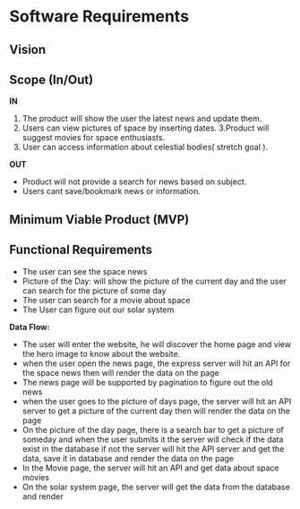 # Software Requirements

## Vision



## Scope (In/Out)
**IN** 
1. The product will show the user the latest news and update them.
2. Users can view pictures of space by inserting dates.
3.Product will suggest movies for space enthusiasts.
4. User can access information about celestial bodies( stretch goal ).


**OUT**

  * Product will not provide a search for news based on subject.
  * Users cant save/bookmark news or information.


## Minimum Viable Product (MVP)



## Functional Requirements

* The user can see the space news
* Picture of the Day: will show the picture of the current day and the user can search for the picture of some day
* The user can search for a movie about space
* The User can figure out  our solar system

**Data Flow:**


* The user will enter the website, he will discover the home page and view the hero image to know about the website.
* when the user open the news page, the express server  will hit an API for the space news then will render the data on the page
* The news page will be supported by pagination  to figure out the old news
* when the user goes to the picture of days page, the server will hit an API server to get a picture of the current day then will render the data on the page
* On the picture of the day page, there is  a search bar to get a picture of someday and when the user submits it the server will check if the data exist in the database if not the server will hit the API server and get the data, save it in database and render the data on the page
* In the Movie page, the server will hit an API and get data about space movies
* On the solar system page, the server will get the data from the database and render
